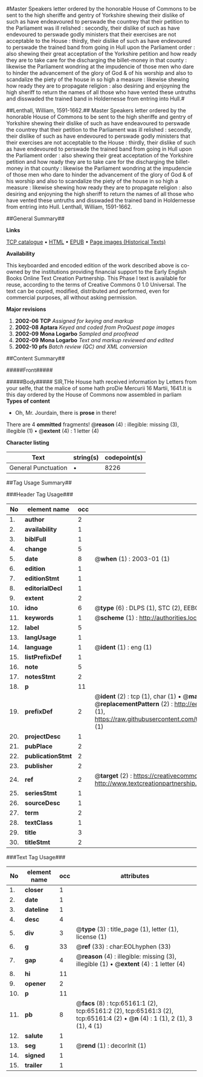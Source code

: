 #Master Speakers letter ordered by the honorable House of Commons to be sent to the high sheriffe and gentry of Yorkshire shewing their dislike of such as have endeavoured to perswade the countrey that their petition to the Parliament was ill relished : secondly, their dislike of such as have endevoured to perswade godly ministers that their exercises are not acceptable to the House : thirdly, their dislike of such as have endevoured to perswade the trained band from going in Hull upon the Parliament order : also shewing their great acceptation of the Yorkshire petition and how ready they are to take care for the discharging the billet-money in that county : likewise the Parliament wondring at the impudencie of those men who dare to hinder the advancement of the glory of God & of his worship and also to scandalize the piety of the house in so high a measure : likewise shewing how ready they are to propagate religion : also desiring and enjoyning the high sheriff to return the names of all those who have vented these untruths and disswaded the trained band in Holdernesse from entring into Hull.#

##Lenthall, William, 1591-1662.##
Master Speakers letter ordered by the honorable House of Commons to be sent to the high sheriffe and gentry of Yorkshire shewing their dislike of such as have endeavoured to perswade the countrey that their petition to the Parliament was ill relished : secondly, their dislike of such as have endevoured to perswade godly ministers that their exercises are not acceptable to the House : thirdly, their dislike of such as have endevoured to perswade the trained band from going in Hull upon the Parliament order : also shewing their great acceptation of the Yorkshire petition and how ready they are to take care for the discharging the billet-money in that county : likewise the Parliament wondring at the impudencie of those men who dare to hinder the advancement of the glory of God & of his worship and also to scandalize the piety of the house in so high a measure : likewise shewing how ready they are to propagate religion : also desiring and enjoyning the high sheriff to return the names of all those who have vented these untruths and disswaded the trained band in Holdernesse from entring into Hull.
Lenthall, William, 1591-1662.

##General Summary##

**Links**

[TCP catalogue](http://www.ota.ox.ac.uk/tcp/)  • 
[HTML](http://tei.it.ox.ac.uk/tcp/Texts-HTML/free/A47/A47688.html)  • 
[EPUB](http://tei.it.ox.ac.uk/tcp/Texts-EPUB/free/A47/A47688.epub) • 
[Page images (Historical Texts)](https://data.historicaltexts.jisc.ac.uk/view?pubId=eebo-12646824e&pageId=eebo-12646824e-65161-1)

**Availability**

This keyboarded and encoded edition of the
	       work described above is co-owned by the institutions
	       providing financial support to the Early English Books
	       Online Text Creation Partnership. This Phase I text is
	       available for reuse, according to the terms of Creative
	       Commons 0 1.0 Universal. The text can be copied,
	       modified, distributed and performed, even for
	       commercial purposes, all without asking permission.

**Major revisions**

1. __2002-06__ __TCP__ *Assigned for keying and markup*
1. __2002-08__ __Aptara__ *Keyed and coded from ProQuest page images*
1. __2002-09__ __Mona Logarbo__ *Sampled and proofread*
1. __2002-09__ __Mona Logarbo__ *Text and markup reviewed and edited*
1. __2002-10__ __pfs__ *Batch review (QC) and XML conversion*

##Content Summary##

#####Front#####

#####Body#####
SIR,THe House hath received information
by Letters from
your selfe, that the malice
of some hath proDie Mercurii 16 Martii, 1641.It is this day ordered by the House of Commons
now assembled in parliam
**Types of content**

  * Oh, Mr. Jourdain, there is **prose** in there!

There are 4 **ommitted** fragments! 
 @__reason__ (4) : illegible: missing (3), illegible (1)  •  @__extent__ (4) : 1 letter (4)

**Character listing**


|Text|string(s)|codepoint(s)|
|---|---|---|
|General Punctuation|•|8226|

##Tag Usage Summary##

###Header Tag Usage###

|No|element name|occ|attributes|
|---|---|---|---|
|1.|__author__|2||
|2.|__availability__|1||
|3.|__biblFull__|1||
|4.|__change__|5||
|5.|__date__|8| @__when__ (1) : 2003-01 (1)|
|6.|__edition__|1||
|7.|__editionStmt__|1||
|8.|__editorialDecl__|1||
|9.|__extent__|2||
|10.|__idno__|6| @__type__ (6) : DLPS (1), STC (2), EEBO-CITATION (1), OCLC (1), VID (1)|
|11.|__keywords__|1| @__scheme__ (1) : http://authorities.loc.gov/ (1)|
|12.|__label__|5||
|13.|__langUsage__|1||
|14.|__language__|1| @__ident__ (1) : eng (1)|
|15.|__listPrefixDef__|1||
|16.|__note__|5||
|17.|__notesStmt__|2||
|18.|__p__|11||
|19.|__prefixDef__|2| @__ident__ (2) : tcp (1), char (1)  •  @__matchPattern__ (2) : ([0-9\-]+):([0-9IVX]+) (1), (.+) (1)  •  @__replacementPattern__ (2) : http://eebo.chadwyck.com/downloadtiff?vid=$1&page=$2 (1), https://raw.githubusercontent.com/textcreationpartnership/Texts/master/tcpchars.xml#$1 (1)|
|20.|__projectDesc__|1||
|21.|__pubPlace__|2||
|22.|__publicationStmt__|2||
|23.|__publisher__|2||
|24.|__ref__|2| @__target__ (2) : https://creativecommons.org/publicdomain/zero/1.0/ (1), http://www.textcreationpartnership.org/docs/. (1)|
|25.|__seriesStmt__|1||
|26.|__sourceDesc__|1||
|27.|__term__|2||
|28.|__textClass__|1||
|29.|__title__|3||
|30.|__titleStmt__|2||


###Text Tag Usage###

|No|element name|occ|attributes|
|---|---|---|---|
|1.|__closer__|1||
|2.|__date__|1||
|3.|__dateline__|1||
|4.|__desc__|4||
|5.|__div__|3| @__type__ (3) : title_page (1), letter (1), license (1)|
|6.|__g__|33| @__ref__ (33) : char:EOLhyphen (33)|
|7.|__gap__|4| @__reason__ (4) : illegible: missing (3), illegible (1)  •  @__extent__ (4) : 1 letter (4)|
|8.|__hi__|11||
|9.|__opener__|2||
|10.|__p__|11||
|11.|__pb__|8| @__facs__ (8) : tcp:65161:1 (2), tcp:65161:2 (2), tcp:65161:3 (2), tcp:65161:4 (2)  •  @__n__ (4) : 1 (1), 2 (1), 3 (1), 4 (1)|
|12.|__salute__|1||
|13.|__seg__|1| @__rend__ (1) : decorInit (1)|
|14.|__signed__|1||
|15.|__trailer__|1||
